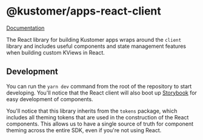 # @kustomer/apps-react-client

[Documentation](https://developer.kustomer.com/kustomer-apps-platform/v0.1-Apps-SDK/docs/client-sdk-react)

The React library for building Kustomer apps wraps around the `client` library and includes useful components and state management features when building custom KViews in React.

## Development

You can run the `yarn dev` command from the root of the repository to start developing. You'll notice that the React client will also boot up [Storybook](https://storybook.js.org/) for easy development of components.

You'll notice that this library inherits from the `tokens` package, which includes all theming tokens that are used in the construction of the React components. This allows us to have a single source of truth for component theming across the entire SDK, even if you're not using React.
